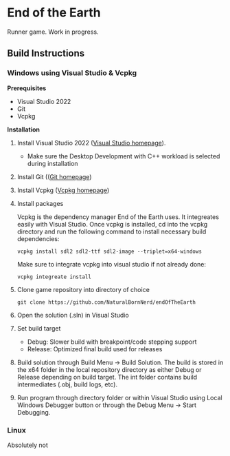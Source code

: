 # End of the Earth

Runner game. Work in progress.

## Build Instructions
### Windows using Visual Studio & Vcpkg
**Prerequisites**
* Visual Studio 2022
* Git 
* Vcpkg 

**Installation**
1. Install Visual Studio 2022 ([Visual Studio homepage](https://visualstudio.microsoft.com/)).

   - Make sure the Desktop Development with C++ workload is selected during installation
3. Install Git (([Git homepage](https://visualstudio.microsoft.com/))
4. Install Vcpkg ([Vcpkg homepage](https://vcpkg.io/en/))
5. Install packages

   Vcpkg is the dependency manager End of the Earth uses. It integreates easily with Visual Studio.
Once vcpkg is installed, cd into the vcpkg directory and run the following command to install necessary build dependencies:
   ```
   vcpkg install sdl2 sdl2-ttf sdl2-image --triplet=x64-windows
   ```
   Make sure to integrate vcpkg into visual studio if not already done:
   ```
   vcpkg integreate install
   ```
6. Clone game repository into directory of choice
   
   ```
   git clone https://github.com/NaturalBornNerd/endOfTheEarth
   ```
7. Open the solution (.sln) in Visual Studio
8. Set build target
   - Debug: Slower build with breakpoint/code stepping support
   - Release: Optimized final build used for releases
9.  Build solution through Build Menu -> Build Solution. The build is stored in the x64 folder in the local repository directory as either Debug or Release depending on build target. The int folder contains build intermediates (.obj, build logs, etc).
10. Run program through directory folder or within Visual Studio using Local Windows Debugger button or through the Debug Menu -> Start Debugging.


### Linux
Absolutely not
